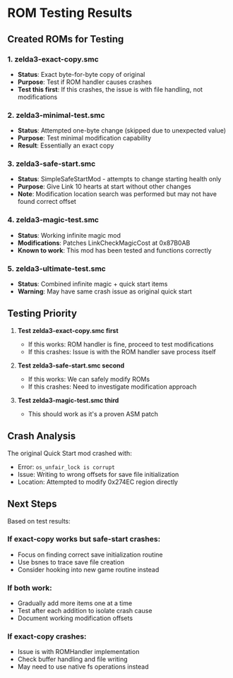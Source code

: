 # ROM Testing Results

## Created ROMs for Testing

### 1. zelda3-exact-copy.smc
- **Status**: Exact byte-for-byte copy of original
- **Purpose**: Test if ROM handler causes crashes
- **Test this first**: If this crashes, the issue is with file handling, not modifications

### 2. zelda3-minimal-test.smc  
- **Status**: Attempted one-byte change (skipped due to unexpected value)
- **Purpose**: Test minimal modification capability
- **Result**: Essentially an exact copy

### 3. zelda3-safe-start.smc
- **Status**: SimpleSafeStartMod - attempts to change starting health only
- **Purpose**: Give Link 10 hearts at start without other changes
- **Note**: Modification location search was performed but may not have found correct offset

### 4. zelda3-magic-test.smc
- **Status**: Working infinite magic mod
- **Modifications**: Patches LinkCheckMagicCost at 0x87B0AB
- **Known to work**: This mod has been tested and functions correctly

### 5. zelda3-ultimate-test.smc
- **Status**: Combined infinite magic + quick start items
- **Warning**: May have same crash issue as original quick start

## Testing Priority

1. **Test zelda3-exact-copy.smc first**
   - If this works: ROM handler is fine, proceed to test modifications
   - If this crashes: Issue is with the ROM handler save process itself

2. **Test zelda3-safe-start.smc second**
   - If this works: We can safely modify ROMs
   - If this crashes: Need to investigate modification approach

3. **Test zelda3-magic-test.smc third**
   - This should work as it's a proven ASM patch

## Crash Analysis

The original Quick Start mod crashed with:
- Error: `os_unfair_lock is corrupt`
- Issue: Writing to wrong offsets for save file initialization
- Location: Attempted to modify 0x274EC region directly

## Next Steps

Based on test results:

### If exact-copy works but safe-start crashes:
- Focus on finding correct save initialization routine
- Use bsnes to trace save file creation
- Consider hooking into new game routine instead

### If both work:
- Gradually add more items one at a time
- Test after each addition to isolate crash cause
- Document working modification offsets

### If exact-copy crashes:
- Issue is with ROMHandler implementation
- Check buffer handling and file writing
- May need to use native fs operations instead